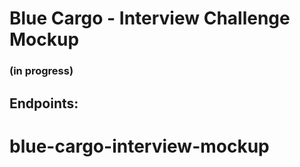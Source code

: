 # Blue Cargo - Interview Challenge Mockup

### (in progress)

## Endpoints:
# blue-cargo-interview-mockup
